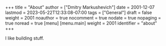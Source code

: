+++
title = "About"
author = ["Dmitry Markushevich"]
date = 2001-12-07
lastmod = 2023-05-22T12:33:08-07:00
tags = ["General"]
draft = false
weight = 2001
noauthor = true
nocomment = true
nodate = true
nopaging = true
noread = true
[menu]
  [menu.main]
    weight = 2001
    identifier = "about"
+++

I like building stuff.
